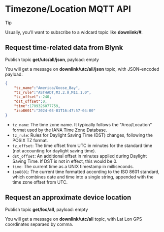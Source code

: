# Timezone/Location MQTT API

> [!TIP]
> Usually, you'll want to subscribe to a widcard topic like **downlink/#**.

## Request time-related data from Blynk

Publish topic **get/utc/all/json**, payload: empty

You will get a message on **downlink/utc/all/json** topic, with JSON-encoded payload:

```json
{
    "tz_name":"America/Goose_Bay",
    "tz_rule":"AST4ADT,M3.2.0,M11.1.0",
    "tz_offset":-240,
    "dst_offset":0,
    "time":1709326077759,
    "iso8601":"2024-03-01T16:47:57-04:00"
}
```

- `tz_name`: The time zone name. It typically follows the "Area/Location" format used by the IANA Time Zone Database.
- `tz_rule`: Rules for Daylight Saving Time (DST) changes, following the POSIX TZ format.
- `tz_offset`: The time offset from UTC in minutes for the standard time (not accounting for daylight saving time).
- `dst_offset`: An additional offset in minutes applied during Daylight Saving Time. If DST is not in effect, this would be 0.
- `time`: The current time as a UNIX timestamp in milliseconds.
- `iso8601`: The current time formatted according to the ISO 8601 standard, which combines date and time into a single string, appended with the time zone offset from UTC.

## Request an approximate device location

Publish topic **get/loc/all**, payload: empty

You will get a message on **downlink/utc/all** topic, with Lat Lon GPS coordinates separaed by comma.

